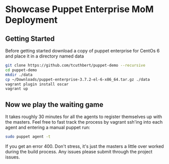 # Showcase Puppet Enterprise MoM Deployment

## Getting Started

Before getting started download a copy of puppet enterprise for CentOs 6 and place it in a directory named data

```bash
git clone https://github.com/tcuthbert/puppet-demo --recursive
cd puppet-demo
mkdir ./data
cp ~/Downloads/puppet-enterprise-3.7.2-el-6-x86_64.tar.gz ./data
vagrant plugin install oscar
vagrant up
```

## Now we play the waiting game

It takes roughly 30 minutes for all the agents to register themselves up with the masters. Feel free to fast track the process by vagrant ssh'ing into each agent and entering a manual puppet run:

```bash
sudo puppet agent -t
```

If you get an error 400. Don't stress, it's just the masters a little over worked during the build process. Any issues please submit through the project issues.
